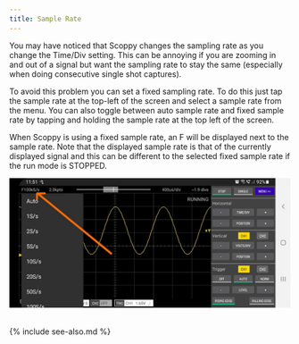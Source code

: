 ```yaml
---
title: Sample Rate
---
```


You may have noticed that Scoppy changes the sampling rate as you change the Time/Div setting. This can be annoying if you
are zooming in and out of a signal but want the sampling rate to stay the same (especially when doing consecutive
single shot captures).    

To avoid this problem you can set a fixed sampling rate. To do this just tap the sample rate at the top-left of the
screen and select a sample rate from the menu. You can also toggle between auto sample rate and fixed sample rate by tapping and
holding the sample rate at the top left of the screen.

When Scoppy is using a fixed sample rate, an F will be displayed
next to the sample rate. Note that the displayed sample rate is that of the currently displayed signal and this can
be different to the selected fixed sample rate if the run mode is STOPPED.

![Sample rate menu](images/sample-rate-menu.jpg)

<br>
{% include see-also.md %}
